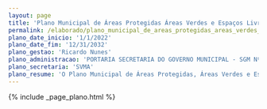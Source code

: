 ```yaml
---
layout: page
title: 'Plano Municipal de Áreas Protegidas Áreas Verdes e Espaços Livres'
permalink: /elaborado/plano_municipal_de_areas_protegidas_areas_verdes_e_espacos_livres
plano_date_inicio: '1/1/2022'
plano_date_fim: '12/31/2032'
plano_gestao: 'Ricardo Nunes'
plano_administracao: 'PORTARIA SECRETARIA DO GOVERNO MUNICIPAL - SGM Nº 192 DE 6 DE AGOSTO DE 2019'
plano_secretaria: 'SVMA'
plano_resume: 'O Plano Municipal de Áreas Protegidas, Áreas Verdes e Espaços Livres (PLANPAVEL), aprovado pela Resolução CADES 228/CADES/2022, é um instrumento de planejamento e gestão que tem como objetivo principal definir uma política para a gestão e provisão de áreas verdes e proteção do patrimônio ambiental no município de São Paulo. O PLANPAVEL segue os princípios do Plano Diretor Estratégico do município e de documentos de organismos nacionais e internacionais relacionados ao meio ambiente urbano. Além disso, está alinhado com a Nova Agenda Urbana, que propõe cidades inclusivas, seguras, saudáveis, acessíveis, resilientes e sustentáveis, e com a Agenda 2030 da ONU e seus Objetivos de Desenvolvimento Sustentável (ODS).'
---
```

<div>
{% include _page_plano.html %}
</div>

